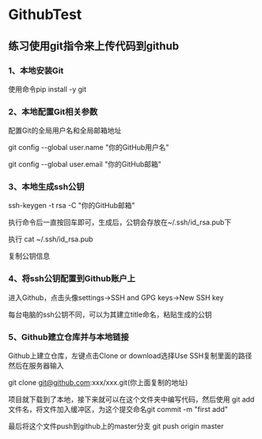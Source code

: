 # GithubTest

## 练习使用git指令来上传代码到github

### 1、本地安装Git

  使用命令pip install -y git

### 2、本地配置Git相关参数
  配置Git的全局用户名和全局邮箱地址
  
  git config --global user.name "你的GitHub用户名"

  git config --global user.email "你的GitHub邮箱"
### 3、本地生成ssh公钥

  ssh-keygen -t rsa -C "你的GitHub邮箱"
  
  执行命令后一直按回车即可，生成后，公钥会存放在~/.ssh/id_rsa.pub下
  
  执行 cat ~/.ssh/id_rsa.pub
  
  复制公钥信息
  
### 4、将ssh公钥配置到Github账户上

  进入Github，点击头像settings→SSH and GPG keys→New SSH key
  
  每台电脑的ssh公钥不同，可以为其建立title命名，粘贴生成的公钥
  
  
### 5、Github建立仓库并与本地链接
  Github上建立仓库，左键点击Clone or download选择Use SSH复制里面的路径然后在服务器输入

  git clone git@github.com:xxx/xxx.git(你上面复制的地址)
  
  项目就下载到了本地，接下来就可以在这个文件夹中编写代码，然后使用
  git add 文件名，将文件加入缓冲区，为这个提交命名git commit -m "first add"
  
最后将这个文件push到github上的master分支
git push origin master
  
  
